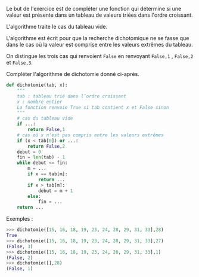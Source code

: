 Le but de l'exercice est de compléter une fonction qui détermine si une valeur est présente
dans un tableau de valeurs triées dans l'ordre croissant.

L'algorithme traite le cas du tableau vide.

L'algorithme est écrit pour que la recherche dichotomique ne se fasse que dans le cas où
la valeur est comprise entre les valeurs extrêmes du tableau.

On distingue les trois cas qui renvoient `False` en renvoyant `False,1` , `False,2` et
`False,3`.

Compléter l'algorithme de dichotomie donné ci-après.

```python linenums='1'
def dichotomie(tab, x):
    """
    tab : tableau trié dans l’ordre croissant
    x : nombre entier
    La fonction renvoie True si tab contient x et False sinon
    """
    # cas du tableau vide
    if ...:
        return False,1
    # cas où x n'est pas compris entre les valeurs extrêmes
    if (x < tab[0]) or ...:
        return False,2
    debut = 0
    fin = len(tab) - 1
    while debut <= fin:
        m = ...
        if x == tab[m]:
            return ...
        if x > tab[m]:
            debut = m + 1
        else:
            fin = ...
    return ...
```

Exemples :

```python
>>> dichotomie([15, 16, 18, 19, 23, 24, 28, 29, 31, 33],28)
True
>>> dichotomie([15, 16, 18, 19, 23, 24, 28, 29, 31, 33],27)
(False, 3)
>>> dichotomie([15, 16, 18, 19, 23, 24, 28, 29, 31, 33],1)
(False, 2)
>>> dichotomie([],28)
(False, 1)
```